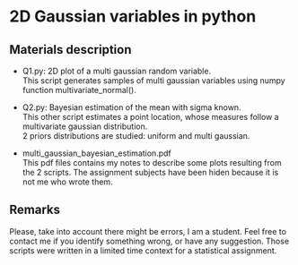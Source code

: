 # 2D Gaussian variables in python
## Materials description
- Q1.py: 2D plot of a multi gaussian random variable.   
  This script generates samples of multi gaussian variables using numpy function multivariate_normal().

- Q2.py: Bayesian estimation of the mean with sigma known.  
  This other script estimates a point location, whose measures follow a multivariate gaussian distribution.   
  2 priors distributions are studied: uniform and multi gaussian. 

- multi_gaussian_bayesian_estimation.pdf   
  This pdf files contains my notes to describe some plots resulting from the 2 scripts. The assignment subjects have been hiden because it is not me who wrote them. 
## Remarks
Please, take into account there might be errors, I am a student. Feel free to contact me if you identify something wrong, or have any suggestion. 
Those scripts were written in a limited time context for a statistical assignment. 
